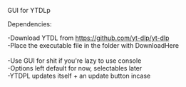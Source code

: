 GUI for YTDLp<br>

Dependencies:<br>

-Download YTDL from https://github.com/yt-dlp/yt-dlp<br>
-Place the executable file in the folder with DownloadHere<br><br>
-Use GUI for shit if you're lazy to use console<br>
-Options left default for now, selectables later<br>
-YTDPL updates itself + an update button incase
